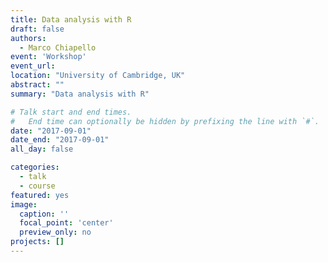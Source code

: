 ```yaml
---
title: Data analysis with R
draft: false
authors: 
  - Marco Chiapello
event: 'Workshop'
event_url: 
location: "University of Cambridge, UK"
abstract: ""
summary: "Data analysis with R"

# Talk start and end times.
#   End time can optionally be hidden by prefixing the line with `#`.
date: "2017-09-01"
date_end: "2017-09-01"
all_day: false

categories:
  - talk
  - course
featured: yes
image:
  caption: ''
  focal_point: 'center'
  preview_only: no
projects: []
---
```



